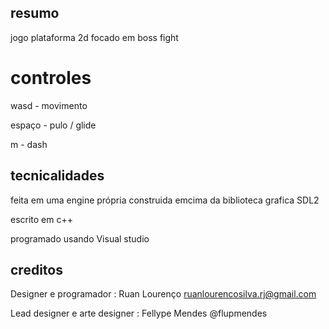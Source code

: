 ## resumo

jogo plataforma 2d focado em boss fight

# controles

wasd - movimento

espaço - pulo / glide

m - dash

## tecnicalidades

feita em uma engine própria construida emcima da biblioteca grafica SDL2

escrito em c++

programado usando Visual studio

## creditos

Designer e programador : Ruan Lourenço ruanlourencosilva.rj@gmail.com

Lead designer e arte designer : Fellype Mendes @flupmendes
